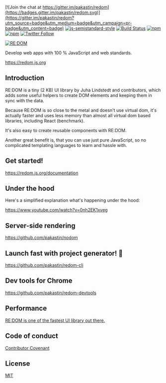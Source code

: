 [![Join the chat at https://gitter.im/pakastin/redom](https://badges.gitter.im/pakastin/redom.svg)](https://gitter.im/pakastin/redom?utm_source=badge&utm_medium=badge&utm_campaign=pr-badge&utm_content=badge)
[![js-semistandard-style](https://img.shields.io/badge/code%20style-semistandard-brightgreen.svg?maxAge=60&style=flat-square)](https://github.com/Flet/semistandard)
[![Build Status](https://img.shields.io/travis/pakastin/redom/master.svg?maxAge=60&style=flat-square)](https://travis-ci.org/pakastin/redom?branch=master)
[![npm](https://img.shields.io/npm/v/redom.svg?maxAge=60&style=flat-square)](https://www.npmjs.com/package/redom)
[![npm](https://img.shields.io/npm/l/redom.svg?maxAge=60&style=flat-square)](https://github.com/pakastin/redom/blob/master/LICENSE)
[![Twitter Follow](https://img.shields.io/twitter/follow/pakastin.svg?style=social&maxAge=60)](https://twitter.com/pakastin)

[![RE:DOM](https://redom.js.org/img/title.png)](https://redom.js.org)

Develop web apps with 100 % JavaScript and web standards.

https://redom.js.org

## Introduction

RE:DOM is a tiny (2 KB) UI library by Juha Lindstedt and contributors, which adds some useful helpers to create DOM elements and keeping them in sync with the data.

Because RE:DOM is so close to the metal and doesn't use virtual dom, it's actually faster and uses less memory than almost all virtual dom based libraries, including React (benchmark).

It's also easy to create reusable components with RE:DOM.

Another great benefit is, that you can use just pure JavaScript, so no complicated templating languages to learn and hassle with.

## Get started!
https://redom.js.org/documentation

## Under the hood
Here's a simplified explanation what's happening under the hood:

https://www.youtube.com/watch?v=0nh2EK1xveg

## Server-side rendering
https://github.com/pakastin/nodom

## Launch fast with project generator! 🚀
https://github.com/pakastin/redom-cli

## Dev tools for Chrome
https://github.com/pakastin/redom-devtools

## Performance
[RE:DOM is one of the fastest UI library out there.](https://rawgit.com/krausest/js-framework-benchmark/964ae451d222ccc4de774fedeef7025c10227558/webdriver-ts-results/table.html)

## Code of conduct
[Contributor Covenant](https://github.com/pakastin/redom/blob/master/CODE_OF_CONDUCT.md)

## License
[MIT](https://github.com/pakastin/redom/blob/master/LICENSE)

